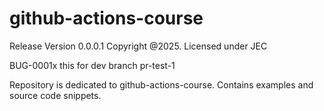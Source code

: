 # github-actions-course
Release Version 0.0.0.1
Copyright @2025.
Licensed under JEC

BUG-0001x this for dev branch pr-test-1

Repository is dedicated to github-actions-course. Contains examples and source code snippets.
